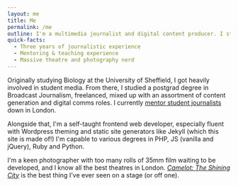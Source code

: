 ```yaml
---
layout: me
title: Me
permalink: /me
outline: I'm a multimedia journalist and digital content producer. I studied Broadcast Journalism at the University of Sheffield, and have a background in communications and student media mentoring.
quick-facts:
  - Three years of journalistic experience
  - Mentoring & teaching experience
  - Massive theatre and photography nerd
---
```


Originally studying Biology at the University of Sheffield, I got heavily involved in student media. From there, I studied a postgrad degree in Broadcast Journalism, freelanced, mixed up with an assortment of content generation and digital comms roles. I currently [mentor student journalists](http://join.smoke.media) down in London.

Alongside that, I'm a self-taught frontend web developer, especially fluent with Wordpress theming and static site generators like Jekyll (which this site is made of!) I'm capable to various degrees in PHP, JS (vanilla and jQuery), Ruby and Python.

I'm a keen photographer with too many rolls of 35mm film waiting to be developed, and I know all the best theatres in London. [*Camelot: The Shining City*](https://www.google.co.uk/search?q=camelot+shining+city&source=lnms&tbm=isch&sa=X&ved=0ahUKEwiy5a774_zRAhUcOsAKHQ6ZBLoQ_AUICigD&biw=1280&bih=635) is the best thing I've ever seen on a stage (or off one).
